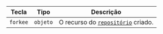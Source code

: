 | Tecla    | Tipo     | Descrição                                                         |
| -------- | -------- | ----------------------------------------------------------------- |
| `forkee` | `objeto` | O recurso do [`repositório`](/v3/repos/#get-a-repository) criado. |
